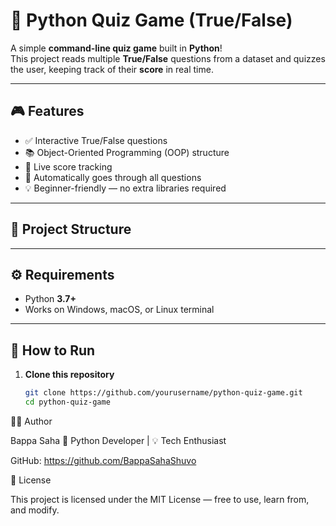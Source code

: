 # 🧠 Python Quiz Game (True/False)

A simple **command-line quiz game** built in **Python**!  
This project reads multiple **True/False** questions from a dataset and quizzes the user, keeping track of their **score** in real time.

---

## 🎮 Features

- ✅ Interactive True/False questions  
- 📚 Object-Oriented Programming (OOP) structure  
- 💯 Live score tracking  
- 🔁 Automatically goes through all questions  
- 💡 Beginner-friendly — no extra libraries required  

---

## 🧩 Project Structure


---

## ⚙️ Requirements

- Python **3.7+**
- Works on Windows, macOS, or Linux terminal

---

## 🚀 How to Run

1. **Clone this repository**
   ```bash
   git clone https://github.com/yourusername/python-quiz-game.git
   cd python-quiz-game

👨‍💻 Author

Bappa Saha
🎯 Python Developer | 💡 Tech Enthusiast

GitHub: https://github.com/BappaSahaShuvo

🪪 License

This project is licensed under the MIT License — free to use, learn from, and modify.
